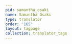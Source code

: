 ```yaml
---
pid: samantha_osaki
name: Samantha Osaki
type: translator
order: '165'
layout: tagpage
collection: translator_tags
---
```

